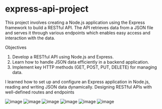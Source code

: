# express-api-project
This project involves creating a Node.js application using the Express framework to build a RESTful API. The API retrieves data from a JSON file and serves it through various endpoints which enables easy access and interaction with the data.

Objectives
1) Develop a RESTful API using Node.js and Express.
2) Learn how to handle JSON data efficiently in a backend application.
3) Implement key HTTP methods (GET, POST, PUT, DELETE) for managing data.

I learned how to set up and configure an Express application in Node.js, reading and writing JSON data dynamically.
Designing RESTful APIs with well-defined routes and endpoints

![image](https://github.com/user-attachments/assets/a0f340d3-3614-48fb-a8e6-9290d38d676d)
![image](https://github.com/user-attachments/assets/94013549-e2ea-4870-971c-c1db53ad3ee7)
![image](https://github.com/user-attachments/assets/df7a2843-1d6d-49f9-8e74-a1e7396fba7e)
![image](https://github.com/user-attachments/assets/50825cce-5222-4782-a82a-ad76da07b3c9)
![image](https://github.com/user-attachments/assets/e95fbf97-57a9-48b7-b889-a28a55f94c16)
![image](https://github.com/user-attachments/assets/a7a0a775-c192-4dd8-9904-f337dffff603)






